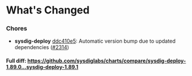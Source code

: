 # What's Changed

### Chores
- **sysdig-deploy** [ddc410e5](https://github.com/sysdiglabs/charts/commit/ddc410e56c1aa51f8ba22a2fecbc79c83b456728): Automatic version bump due to updated dependencies ([#2314](https://github.com/sysdiglabs/charts/issues/2314))
#### Full diff: https://github.com/sysdiglabs/charts/compare/sysdig-deploy-1.89.0...sysdig-deploy-1.89.1
